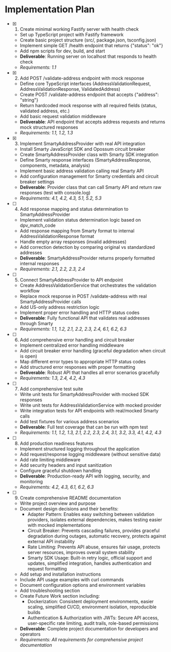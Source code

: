 # Implementation Plan

- [x] 1. Create minimal working Fastify server with health check

  - Set up TypeScript project with Fastify framework
  - Create basic project structure (src/, package.json, tsconfig.json)
  - Implement simple GET /health endpoint that returns {"status": "ok"}
  - Add npm scripts for dev, build, and start
  - **Deliverable**: Running server on localhost that responds to health check
  - _Requirements: 1.1_

- [x] 2. Add POST /validate-address endpoint with mock response

  - Define core TypeScript interfaces (AddressValidationRequest, AddressValidationResponse, ValidatedAddress)
  - Create POST /validate-address endpoint that accepts {"address": "string"}
  - Return hardcoded mock response with all required fields (status, validated address, etc.)
  - Add basic request validation middleware
  - **Deliverable**: API endpoint that accepts address requests and returns mock structured responses
  - _Requirements: 1.1, 1.2, 1.3_

- [x] 3. Implement SmartyAddressProvider with real API integration

  - Install Smarty JavaScript SDK and Opossum circuit breaker
  - Create SmartyAddressProvider class with Smarty SDK integration
  - Define Smarty response interfaces (SmartyAddressResponse, components, metadata, analysis)
  - Implement basic address validation calling real Smarty API
  - Add configuration management for Smarty credentials and circuit breaker settings
  - **Deliverable**: Provider class that can call Smarty API and return raw responses (test with console.log)
  - _Requirements: 4.1, 4.2, 4.3, 5.1, 5.2, 5.3_

- [ ] 4. Add response mapping and status determination to SmartyAddressProvider

  - Implement validation status determination logic based on dpv_match_code
  - Add response mapping from Smarty format to internal AddressValidationResponse format
  - Handle empty array responses (invalid addresses)
  - Add correction detection by comparing original vs standardized addresses
  - **Deliverable**: SmartyAddressProvider returns properly formatted internal responses
  - _Requirements: 2.1, 2.2, 2.3, 2.4_

- [ ] 5. Connect SmartyAddressProvider to API endpoint

  - Create AddressValidationService that orchestrates the validation workflow
  - Replace mock response in POST /validate-address with real SmartyAddressProvider calls
  - Add US-only address restriction logic
  - Implement proper error handling and HTTP status codes
  - **Deliverable**: Fully functional API that validates real addresses through Smarty
  - _Requirements: 1.1, 1.2, 2.1, 2.2, 2.3, 2.4, 6.1, 6.2, 6.3_

- [ ] 6. Add comprehensive error handling and circuit breaker

  - Implement centralized error handling middleware
  - Add circuit breaker error handling (graceful degradation when circuit is open)
  - Map different error types to appropriate HTTP status codes
  - Add structured error responses with proper formatting
  - **Deliverable**: Robust API that handles all error scenarios gracefully
  - _Requirements: 1.3, 2.4, 4.2, 4.3_

- [ ] 7. Add comprehensive test suite

  - Write unit tests for SmartyAddressProvider with mocked SDK responses
  - Write unit tests for AddressValidationService with mocked provider
  - Write integration tests for API endpoints with real/mocked Smarty calls
  - Add test fixtures for various address scenarios
  - **Deliverable**: Full test coverage that can be run with npm test
  - _Requirements: 1.1, 1.2, 1.3, 2.1, 2.2, 2.3, 2.4, 3.1, 3.2, 3.3, 4.1, 4.2, 4.3_

- [ ] 8. Add production readiness features

  - Implement structured logging throughout the application
  - Add request/response logging middleware (without sensitive data)
  - Add rate limiting middleware
  - Add security headers and input sanitization
  - Configure graceful shutdown handling
  - **Deliverable**: Production-ready API with logging, security, and monitoring
  - _Requirements: 4.2, 4.3, 6.1, 6.2, 6.3_

- [ ] 9. Create comprehensive README documentation
  - Write project overview and purpose
  - Document design decisions and their benefits:
    - Adapter Pattern: Enables easy switching between validation providers, isolates external dependencies, makes testing easier with mocked implementations
    - Circuit Breaker: Prevents cascading failures, provides graceful degradation during outages, automatic recovery, protects against external API instability
    - Rate Limiting: Prevents API abuse, ensures fair usage, protects server resources, improves overall system stability
    - Smarty SDK Usage: Built-in retry logic, official support and updates, simplified integration, handles authentication and request formatting
  - Add setup and installation instructions
  - Include API usage examples with curl commands
  - Document configuration options and environment variables
  - Add troubleshooting section
  - Create Future Work section including:
    - Dockerization: Consistent deployment environments, easier scaling, simplified CI/CD, environment isolation, reproducible builds
    - Authentication & Authorization with JWTs: Secure API access, user-specific rate limiting, audit trails, role-based permissions
  - **Deliverable**: Complete project documentation for developers and operators
  - _Requirements: All requirements for comprehensive project documentation_
